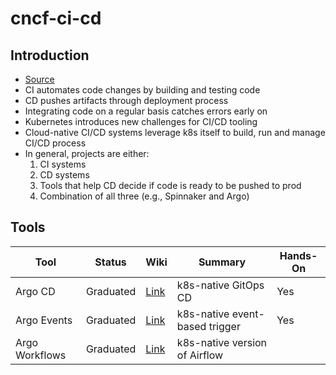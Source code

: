 # cncf-ci-cd

## Introduction

- [Source](https://landscape.cncf.io/card-mode?category=continuous-integration-delivery)
- CI automates code changes by building and testing code
- CD pushes artifacts through deployment process
- Integrating code on a regular basis catches errors early on 
- Kubernetes introduces new challenges for CI/CD tooling
- Cloud-native CI/CD systems leverage k8s itself to build, run and manage CI/CD process
- In general, projects are either:
  1. CI systems
  2. CD systems
  3. Tools that help CD decide if code is ready to be pushed to prod
  4. Combination of all three (e.g., Spinnaker and Argo)

## Tools

| Tool | Status | Wiki | Summary | Hands-On |
|------|--------|------|---------|----------|
| Argo CD | Graduated | [Link](https://github.com/cheuklau/cncf-ci-cd/wiki/Argo-cd) | k8s-native GitOps CD | Yes |
| Argo Events | Graduated | [Link](https://github.com/cheuklau/cncf-ci-cd/wiki/Argo-Events) | k8s-native event-based trigger | Yes |
| Argo Workflows | Graduated | [Link](https://github.com/cheuklau/cncf-ci-cd/wiki/Argo-Workflows) | k8s-native version of Airflow |
